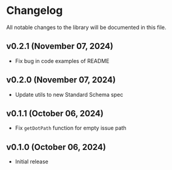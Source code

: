 # Changelog

All notable changes to the library will be documented in this file.

## v0.2.1 (November 07, 2024)

- Fix bug in code examples of README

## v0.2.0 (November 07, 2024)

- Update utils to new Standard Schema spec

## v0.1.1 (October 06, 2024)

- Fix `getDotPath` function for empty issue path

## v0.1.0 (October 06, 2024)

- Initial release
